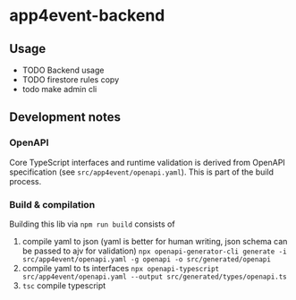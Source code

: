 # app4event-backend

## Usage

- TODO Backend usage
- TODO firestore rules copy
- todo make admin cli
## Development notes

### OpenAPI

Core TypeScript interfaces and runtime validation is derived from OpenAPI specification (see `src/app4event/openapi.yaml`). This is part of the build process.

### Build & compilation

Building this lib via `npm run build` consists of
1. compile yaml to json (yaml is better for human writing, json schema can be passed to ajv for validation)
`npx openapi-generator-cli generate -i src/app4event/openapi.yaml -g openapi -o src/generated/openapi`
2. compile yaml to ts interfaces
`npx openapi-typescript src/app4event/openapi.yaml --output src/generated/types/openapi.ts`
3. `tsc` compile typescript
